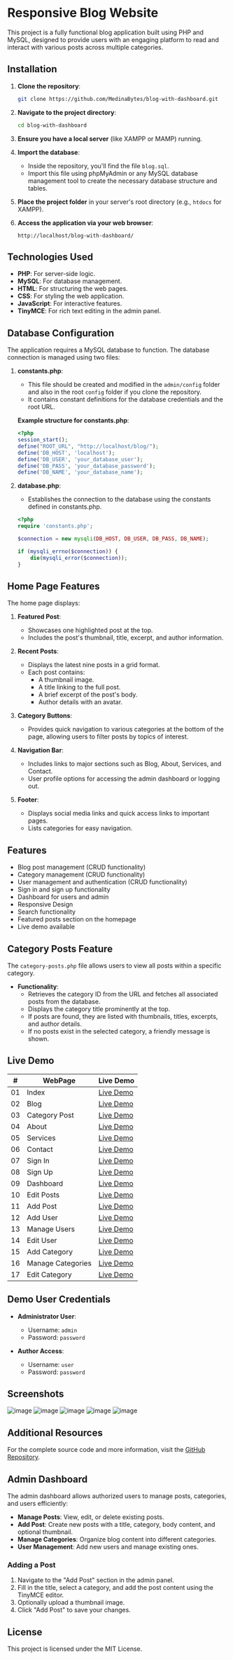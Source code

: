 
# Responsive Blog Website

This project is a fully functional blog application built using PHP and MySQL, designed to provide users with an engaging platform to read and interact with various posts across multiple categories.

## Installation

1. **Clone the repository**:
   ```bash
   git clone https://github.com/MedinaBytes/blog-with-dashboard.git
   ```

2. **Navigate to the project directory**:
   ```bash
   cd blog-with-dashboard
   ```

3. **Ensure you have a local server** (like XAMPP or MAMP) running.

4. **Import the database**:
   - Inside the repository, you'll find the file `blog.sql`. 
   - Import this file using phpMyAdmin or any MySQL database management tool to create the necessary database structure and tables.

5. **Place the project folder** in your server's root directory (e.g., `htdocs` for XAMPP).

6. **Access the application via your web browser**:
   ```arduino
   http://localhost/blog-with-dashboard/
   ```

## Technologies Used

- **PHP**: For server-side logic.
- **MySQL**: For database management.
- **HTML**: For structuring the web pages.
- **CSS**: For styling the web application.
- **JavaScript**: For interactive features.
- **TinyMCE**: For rich text editing in the admin panel.

## Database Configuration

The application requires a MySQL database to function. The database connection is managed using two files:

1. **constants.php**: 
   - This file should be created and modified in the `admin/config` folder and also in the root `config` folder if you clone the repository. 
   - It contains constant definitions for the database credentials and the root URL.

   **Example structure for constants.php**:
   ```php
   <?php
   session_start();
   define("ROOT_URL", "http://localhost/blog/");
   define('DB_HOST', 'localhost');
   define('DB_USER', 'your_database_user');
   define('DB_PASS', 'your_database_password');
   define('DB_NAME', 'your_database_name');
   ```

2. **database.php**: 
   - Establishes the connection to the database using the constants defined in constants.php.
   ```php
   <?php
   require 'constants.php';

   $connection = new mysqli(DB_HOST, DB_USER, DB_PASS, DB_NAME);

   if (mysqli_errno($connection)) {
       die(mysqli_error($connection));
   }
   ```

## Home Page Features

The home page displays:

1. **Featured Post**: 
   - Showcases one highlighted post at the top.
   - Includes the post's thumbnail, title, excerpt, and author information.

2. **Recent Posts**:
   - Displays the latest nine posts in a grid format.
   - Each post contains:
     - A thumbnail image.
     - A title linking to the full post.
     - A brief excerpt of the post's body.
     - Author details with an avatar.

3. **Category Buttons**:
   - Provides quick navigation to various categories at the bottom of the page, allowing users to filter posts by topics of interest.

4. **Navigation Bar**:
   - Includes links to major sections such as Blog, About, Services, and Contact.
   - User profile options for accessing the admin dashboard or logging out.

5. **Footer**:
   - Displays social media links and quick access links to important pages.
   - Lists categories for easy navigation.

## Features

- Blog post management (CRUD functionality)
- Category management (CRUD functionality)
- User management and authentication (CRUD functionality)
- Sign in and sign up functionality
- Dashboard for users and admin
- Responsive Design
- Search functionality
- Featured posts section on the homepage
- Live demo available

## Category Posts Feature

The `category-posts.php` file allows users to view all posts within a specific category. 

- **Functionality**:
  - Retrieves the category ID from the URL and fetches all associated posts from the database.
  - Displays the category title prominently at the top.
  - If posts are found, they are listed with thumbnails, titles, excerpts, and author details.
  - If no posts exist in the selected category, a friendly message is shown.

## Live Demo

|  #  | WebPage           | Live Demo                                                                                 |
| :-: | ----------------- | ----------------------------------------------------------------------------------------- |
| 01  | Index             | [Live Demo](http://medinabytes.lovestoblog.com/index.php)                              |
| 02  | Blog              | [Live Demo](http://medinabytes.lovestoblog.com/blog.php)                               |
| 03  | Category Post     | [Live Demo](http://medinabytes.lovestoblog.com/category-posts.php)                     |
| 04  | About             | [Live Demo](http://medinabytes.lovestoblog.com/about.php)                              |
| 05  | Services          | [Live Demo](http://medinabytes.lovestoblog.com/services.php)                           |
| 06  | Contact           | [Live Demo](http://medinabytes.lovestoblog.com/contact.php)                            |
| 07  | Sign In           | [Live Demo](http://medinabytes.lovestoblog.com/signin.php)                             |
| 08  | Sign Up           | [Live Demo](http://medinabytes.lovestoblog.com/signup.php)                             |
| 09  | Dashboard         | [Live Demo](http://medinabytes.lovestoblog.com/dashboard.php)                          |
| 10  | Edit Posts        | [Live Demo](http://medinabytes.lovestoblog.com/edit-post.php)                          |
| 11  | Add Post          | [Live Demo](http://medinabytes.lovestoblog.com/add-post.php)                           |
| 12  | Add User          | [Live Demo](http://medinabytes.lovestoblog.com/add-user.php)                           |
| 13  | Manage Users      | [Live Demo](http://medinabytes.lovestoblog.com/manage-users.php)                       |
| 14  | Edit User         | [Live Demo](http://medinabytes.lovestoblog.com/edit-user.php)                          |
| 15  | Add Category      | [Live Demo](http://medinabytes.lovestoblog.com/add-category.php)                       |
| 16  | Manage Categories | [Live Demo](http://medinabytes.lovestoblog.com/manage-categories.php)                  |
| 17  | Edit Category     | [Live Demo](http://medinabytes.lovestoblog.com/edit-category.php)                      |

## Demo User Credentials

- **Administrator User**:
  - Username: `admin`
  - Password: `password`
  
- **Author Access**:
  - Username: `user`
  - Password: `password`

## Screenshots
![image](https://github.com/user-attachments/assets/b0988cbb-0b25-4b08-9bb9-2c6fb50540cd)
![image](https://github.com/user-attachments/assets/fff797ec-3126-4a13-9bb3-2f08c3f945ba)
![image](https://github.com/user-attachments/assets/cfc97381-fc57-46ce-855a-060128b388c4)
![image](https://github.com/user-attachments/assets/3d59c3a9-f6a4-4741-8abf-6ec0c7a2c0ca)
![image](https://github.com/user-attachments/assets/bf7f9544-62ae-4a0f-ba69-f0da0e00557b)


## Additional Resources

For the complete source code and more information, visit the [GitHub Repository](https://github.com/MedinaBytes).

## Admin Dashboard

The admin dashboard allows authorized users to manage posts, categories, and users efficiently:

- **Manage Posts**: View, edit, or delete existing posts.
- **Add Post**: Create new posts with a title, category, body content, and optional thumbnail.
- **Manage Categories**: Organize blog content into different categories.
- **User Management**: Add new users and manage existing ones.

### Adding a Post

1. Navigate to the "Add Post" section in the admin panel.
2. Fill in the title, select a category, and add the post content using the TinyMCE editor.
3. Optionally upload a thumbnail image.
4. Click "Add Post" to save your changes.

## License

This project is licensed under the MIT License.
